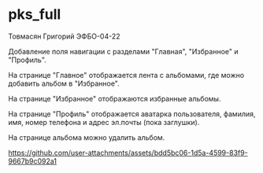# pks_full

Товмасян Григорий ЭФБО-04-22

Добавление поля навигации с разделами "Главная", "Избранное" и "Профиль". 

На странице "Главное" отображается лента с альбомами, где можно добавить альбом в "Избранное".

На странице "Избранное" отображаются избранные альбомы.

На странице "Профиль" отображается аватарка пользователя, фамилия, имя, номер телефона и адрес эл.почты (пока заглушки).

На странице альбома можно удалить альбом. 

 https://github.com/user-attachments/assets/bdd5bc06-1d5a-4599-83f9-9667b9c092a1




